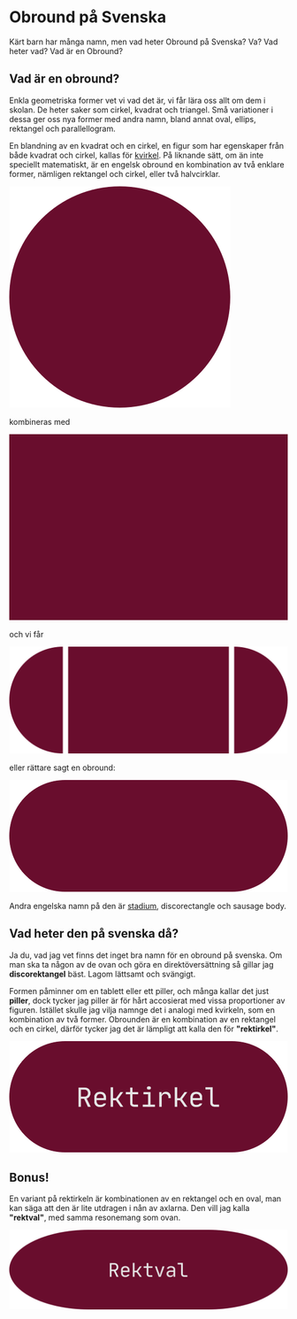 # Obround på Svenska

Kärt barn har många namn, men vad heter Obround på Svenska? Va? Vad heter vad? Vad är en Obround?

## Vad är en obround?

Enkla geometriska former vet vi vad det är, vi får lära oss allt om dem i skolan. De heter saker som cirkel, kvadrat och triangel. Små variationer i dessa ger oss nya former med andra namn, bland annat oval, ellips, rektangel och parallellogram.

En blandning av en kvadrat och en cirkel, en figur som har egenskaper från både kvadrat och cirkel, kallas för [kvirkel](https://sv.wikipedia.org/wiki/Kvirkel). På liknande sätt, om än inte speciellt matematiskt, är en engelsk obround en kombination av två enklare former, nämligen rektangel och cirkel, eller två halvcirklar.

![Cirkel](./image/circle.svg)

kombineras med

![Rektangel](./image/rectangle.svg)

och vi får

![Obround bitar](./image/obround-parts.svg)

eller rättare sagt en obround:

![Obround](./image/obround.svg)

Andra engelska namn på den är [stadium](Stadium), discorectangle och sausage body.

## Vad heter den på svenska då?

Ja du, vad jag vet finns det inget bra namn för en obround på svenska. Om man ska ta någon av de ovan och göra en direktöversättning så gillar jag **discorektangel** bäst. Lagom lättsamt och svängigt.

Formen påminner om en tablett eller ett piller, och många kallar det just **piller**, dock tycker jag piller är för hårt accosierat med vissa proportioner av figuren. Istället skulle jag vilja namnge det i analogi med kvirkeln, som en kombination av två former. Obrounden är en kombination av en rektangel och en cirkel, därför tycker jag det är lämpligt att kalla den för **"rektirkel"**.

![Rektirkel](./image/rektirkel.svg)

## Bonus!

En variant på rektirkeln är kombinationen av en rektangel och en oval, man kan säga att den är lite utdragen i nån av axlarna. Den vill jag kalla **"rektval"**, med samma resonemang som ovan.

![Rektval](./image/rektval.svg)

